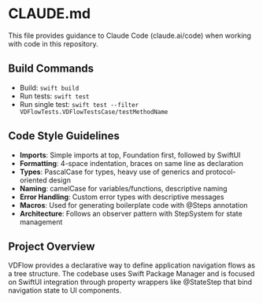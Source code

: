 # CLAUDE.md

This file provides guidance to Claude Code (claude.ai/code) when working with code in this repository.

## Build Commands
- Build: `swift build`
- Run tests: `swift test`
- Run single test: `swift test --filter VDFlowTests.VDFlowTestsCase/testMethodName`

## Code Style Guidelines
- **Imports**: Simple imports at top, Foundation first, followed by SwiftUI
- **Formatting**: 4-space indentation, braces on same line as declaration
- **Types**: PascalCase for types, heavy use of generics and protocol-oriented design
- **Naming**: camelCase for variables/functions, descriptive naming
- **Error Handling**: Custom error types with descriptive messages
- **Macros**: Used for generating boilerplate code with @Steps annotation
- **Architecture**: Follows an observer pattern with StepSystem for state management

## Project Overview
VDFlow provides a declarative way to define application navigation flows as a tree structure. The codebase uses Swift Package Manager and is focused on SwiftUI integration through property wrappers like @StateStep that bind navigation state to UI components.